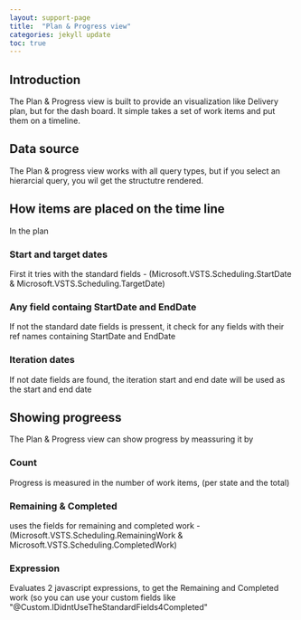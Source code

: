 ```yaml
---
layout: support-page
title:  "Plan & Progress view"
categories: jekyll update
toc: true
---
```


## Introduction 
The Plan & Progress view is built to provide an visualization like Delivery plan, but for the dash board. It simple takes a set of work items and put them on a timeline. 

## Data source 
The Plan & progress view works with all query types, but if you select an hierarcial query, you wil get the structutre rendered. 

## How items are placed on the time line
In the plan 
### Start and target dates 
First it tries with the standard fields - (Microsoft.VSTS.Scheduling.StartDate & Microsoft.VSTS.Scheduling.TargetDate)

### Any field containg StartDate and EndDate 
If not the standard date fields is pressent, it check for any fields with their ref names containing StartDate and EndDate

### Iteration dates
If not date fields are found, the iteration start and end date will be used as the start and end date 

## Showing progreess
The Plan & Progress view can show progress by meassuring it by 

### Count
Progress is measured in the number of work items, (per state and the total)

### Remaining & Completed 
uses the fields for remaining and completed work - (Microsoft.VSTS.Scheduling.RemainingWork & Microsoft.VSTS.Scheduling.CompletedWork)

### Expression 
Evaluates 2 javascript expressions, to get the Remaining and Completed work (so you can use your custom fields like "@Custom.IDidntUseTheStandardFields4Completed"


